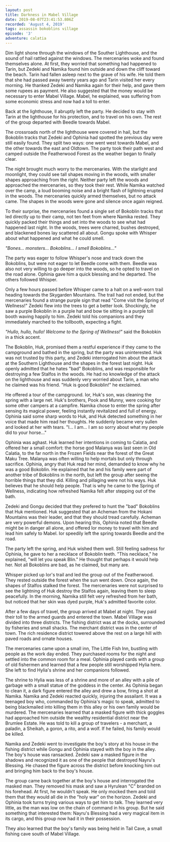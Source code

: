 ```yaml
---
layout: post
title: Darkness in Mabel Village
date: 2019-08-07T23:41:53.806Z
recorded: 'August 4, 2019'
tags: assassin bokoblins village
episode: '3'
adventure: calatia
---
```

Dim light shone through the windows of the Souther Lighthouse, and the sound of hail rattled against the windows. The mercenaries woke and found themselves alone. At first, they worried that something had happened to Tarin, but Zedeki and Namika found him outside and down the cliff toward the beach. Tarin had fallen asleep next to the grave of his wife. He told them that she had passed away twenty years ago and Tarin visited her every morning. He thanked Zedeki and Namika again for their help, and gave them some rupees as payment. He also suggested that the money would be necessary to enter Mabel Village. Mabel, he explained, was suffering from some economic stress and now had a toll to enter.

Back at the lighthouse, Il abruptly left the party. He decided to stay with Tarin at the lighthouse for his protection, and to travel on his own. The rest of the group departed with Beedle towards Mabel.

The crossroads north of the lighthouse were covered in hail, but the Bokoblin tracks that Zedeki and Ophinia had spotted the previous day were still easily found. They split two ways: one went west towards Mabel, and the other towards the east and Oldtown. The party took their path west and camped outside the Featherwood Forest as the weather began to finally clear.

The night brought much worry to the mercenaries. With the starlight and moonlight, they could see tall shapes moving in the woods, with smaller shapes approaching from the right. Neither party left the woods and approached the mercenaries, so they took their rest. While Namika watched over the camp, a loud booming noise and a bright flash of lightning erupted in the woods. The mercenaries quickly armed themselves, but no attack came. The shapes in the woods were gone and silence once again reigned. 

To their surprise, the mercenaries found a single set of Bokoblin tracks that led directly up to their camp, not ten feet from where Namika rested. They quickly packed their things and set into the woods to see what had happened last night. In the woods, trees were charred, bushes destroyed, and blackened bones lay scattered all about. Gongu spoke with Whisper about what happened and what he could smell.

_"Bones... monsters... Bokoblins... I smell Bokoblins..."_

The party was eager to follow Whisper's nose and track down the Bokoblins, but were not eager to let Beedle come with them. Beedle was also not very willing to go deeper into the woods, so he opted to travel on the road alone. Ophinia gave him a quick blessing and he departed. The others followed Whisper.

Only a few hours passed before Whisper came to a halt on a well-worn trail heading towards the Skygarden Mountains. The trail had not ended, but the mercenaries found a strange purple sign that read "Come visit the Spring of Wellness!" Zedeki flew into the trees to get a better look. Shockingly, he saw a purple Bokoblin in a purple hat and bow tie sitting in a purple toll booth waving happily to him. Zedeki told his companions and they immediately marched to the tollbooth, expecting a fight.

_"Hullo, hullo, hullo! Welcome to the Spring of Wellness!"_ said the Bokobkin in a thick accent.

The Bokoblin, Huk, promised them a restful experience if they came to the campground and bathed in the spring, but the party was uninterested. Huk was not trusted by this party, and Zedeki interrogated him about the attack at the Southern Lighthouse and the shapes in the forest last night. Huk openly admitted that he hates "bad" Bokoblins, and was responsible for destroying a few Stalfos in the woods. He had no knowledge of the attack on the lighthouse and was suddenly very worried about Tarin, a man who he claimed was his friend. "Huk is good Bokoblin!" he exclaimed.

He offered a tour of the campground. Ior, Huk's son, was cleaning the spring with a large net. Huk's brothers, Pook and Munny, were cooking for some other campers at a campfire. Namika chose to enter the spring after sensing its magical power, feeling instantly revitalized and full of energy. Ophinia said some sharp words to Huk, and Huk detected something in her voice that made him read her thoughts. He suddenly became very sullen and looked at her with tears. "I... I am... I am so sorry about what my people did to your horse..."

Ophinia was aghast. Huk learned her intentions in coming to Calatia, and offered her a small comfort: the horse god Malanya was last seen in Old Calatia, to the far north in the Frozen Fields near the forest of the Great Maku Tree. Malanya was often willing to help mortals but only through sacrifice. Ophinia, angry that Huk read her mind, demanded to know why he was a good Bokoblin. He explained that he and his family were part of another tribe of Bokoblins in the north, but left the group after seeing the horrible things that they did. Killing and pillaging were not his ways. Huk believes that he should help people. That is why he came to the Spring of Wellness, indicating how refreshed Namika felt after stepping out of the bath.

Zedeki and Gongu decided that they prefered to hunt the "bad" Bokoblins that Huk mentioned. Huk suggested that an Acheman from the Hokani Mountains was their leader, and that they should tread carefully. Acheman are very powerful demons. Upon hearing this, Ophinia noted that Beedle might be in danger all alone, and offered Ior money to travel with him and lead him safely to Mabel. Ior speedily left the spring towards Beedle and the road.

The party left the spring, and Huk wished them well. Still feeling sadness for Ophinia, he gave to her a necklace of Bokoblin teeth. "This necklace," he explained, "will let you speak Blin." He thought that perhaps it would help her. Not all Bokoblins are bad, as he claimed, but many are.

Whisper picked up Ior's trail and led the group out of the Featherwood. They rested outside the forest when the sun went down. Once again, the shapes of Stalfos stalked the forest. The mercenaries were not surprised to see the lightning of Huk destroy the Stalfos again, leaving them to sleep peacefully. In the morning, Namika still felt very refreshed from her bath, but noticed that her skin was dyed purple, Huk's admitted favorite color.

After a few days of travel, the group arrived at Mabel at night. They paid their toll to the armed guards and entered the town. Mabel Village was divided into three districts. The fishing district was at the docks, surrounded by fisheries and small shacks. The merchant district was in the center of town. The rich residence district towered above the rest on a large hill with paved roads and ornate houses.

The mercenaries came upon a small inn, The Little Fish Inn, bustling with people as the work day ended. They purchased rooms for the night and settled into the common room for a meal. Ophinia played cards with a group of old fishermen and learned that a few people still worshipped Hylia here. She left to find Hylia's shrine and her companions followed. 

The shrine to Hylia was less of a shrine and more of an alley with a pile of garbage with a small statue of the goddess in the center. As Ophinia began to clean it, a dark figure entered the alley and drew a bow, firing a shot at Namika. Namika and Zedeki reacted quickly, injuring the assailant. It was a teenaged boy who, commanded by Ophinia's magic to speak, admitted to being blackmailed into killing them in this alley or his own family would be murdered. The mercenaries learned that a masked figure with thick goggles had approached him outside the wealthy residential district near the Brumlee Estate. He was told to kill a group of travelers - a merchant, a paladin, a Sheikah, a goron, a rito, and a wolf. If he failed, his family would be killed.

Namika and Zedeki went to investigate the boy's story at his house in the fishing district while Gongu and Ophinia stayed with the boy in the alley. The boy's house was ransacked. Zedeki saw a masked figure in the shadows and recognized it as one of the people that destroyed Nayru's Blessing. He chased the figure across the district before knocking him out and bringing him back to the boy's house.

The group came back together at the boy's house and interrogated the masked man. They removed his mask and saw a Hyrulean "C" branded on his forehead. At first, he wouldn't speak. He only mocked them and told them that they would all die in the "holy war" on the horizon. Zedeki and Ophinia took turns trying various ways to get him to talk. They learned very little, as the man was low on the chain of command in his group. But he said something that interested them: Nayru's Blessing had a very magical item in its cargo, and this group now had it in their possession.

They also learned that the boy's family was being held in Tail Cave, a small fishing cave south of Mabel Village.
